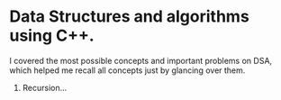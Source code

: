 # Data Structures and algorithms using C++.


I covered the most possible concepts and important problems on DSA, which helped me recall all concepts just by glancing over them.
1) Recursion...
